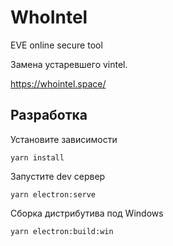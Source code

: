 # WhoIntel
EVE online secure tool

Замена устаревшего vintel.

https://whointel.space/

## Разработка
Установите зависимости
```
yarn install
```

Запустите dev сервер
```
yarn electron:serve
```

Сборка дистрибутива под Windows
```
yarn electron:build:win
```
